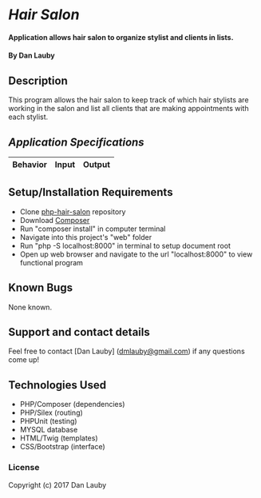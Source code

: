 # _Hair Salon_

#### Application allows hair salon to organize stylist and clients in lists.

#### By Dan Lauby

## Description

This program allows the hair salon to keep track of which hair stylists are working in the salon and list all clients that are making appointments with each stylist.

## _Application Specifications_

| Behavior | Input | Output |
|----------|-------|--------|




## Setup/Installation Requirements

* Clone [php-hair-salon](https://github.com/danlauby/php-hair-salon) repository
* Download [Composer](https://getcomposer.org/)
* Run "composer install" in computer terminal
* Navigate into this project's "web" folder
* Run "php -S localhost:8000" in terminal to setup document root
* Open up web browser and navigate to the url "localhost:8000" to view functional program

## Known Bugs

None known.

## Support and contact details

Feel free to contact [Dan Lauby] (dmlauby@gmail.com) if any questions come up!

## Technologies Used

* PHP/Composer (dependencies)
* PHP/Silex (routing)
* PHPUnit (testing)
* MYSQL database
* HTML/Twig (templates)
* CSS/Bootstrap (interface)

### License

Copyright (c) 2017 Dan Lauby
